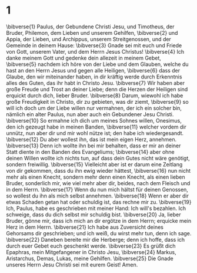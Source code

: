 # 1
\bibverse{1} Paulus, der Gebundene Christi Jesu, und Timotheus, der Bruder, Philemon, dem Lieben und unserem Gehilfen, \bibverse{2} und Appia, der Lieben, und Archippus, unserem Streitgenossen, und der Gemeinde in deinem Hause: \bibverse{3} Gnade sei mit euch und Friede von Gott, unserem Vater, und dem Herrn Jesus Christus! \bibverse{4} Ich danke meinem Gott und gedenke dein allezeit in meinem Gebet, \bibverse{5} nachdem ich höre von der Liebe und dem Glauben, welche du hast an den Herrn Jesus und gegen alle Heiligen, \bibverse{6} dass der Glaube, den wir miteinander haben, in dir kräftig werde durch Erkenntnis alles des Guten, das ihr habt in Christo Jesu. \bibverse{7} Wir haben aber große Freude und Trost an deiner Liebe; denn die Herzen der Heiligen sind erquickt durch dich, lieber Bruder. \bibverse{8} Darum, wiewohl ich habe große Freudigkeit in Christo, dir zu gebieten, was dir ziemt, \bibverse{9} so will ich doch um der Liebe willen nur vermahnen, der ich ein solcher bin, nämlich ein alter Paulus, nun aber auch ein Gebundener Jesu Christi. \bibverse{10} So ermahne ich dich um meines Sohnes willen, Onesimus, den ich gezeugt habe in meinen Banden, \bibverse{11} welcher vordem dir unnütz, nun aber dir und mir wohl nütze ist; den habe ich wiedergesandt. \bibverse{12} Du aber wollest ihn, das ist mein eigen Herz, annehmen. \bibverse{13} Denn ich wollte ihn bei mir behalten, dass er mir an deiner Statt diente in den Banden des Evangeliums; \bibverse{14} aber ohne deinen Willen wollte ich nichts tun, auf dass dein Gutes nicht wäre genötigt, sondern freiwillig. \bibverse{15} Vielleicht aber ist er darum eine Zeitlang von dir gekommen, dass du ihn ewig wieder hättest, \bibverse{16} nun nicht mehr als einen Knecht, sondern mehr denn einen Knecht, als einen lieben Bruder, sonderlich mir, wie viel mehr aber dir, beides, nach dem Fleisch und in dem Herrn. \bibverse{17} Wenn du nun mich hältst für deinen Genossen, so wollest du ihn als mich selbst annehmen. \bibverse{18} Wenn er aber dir etwas Schaden getan hat oder schuldig ist, das rechne mir zu. \bibverse{19} Ich, Paulus, habe es geschrieben mit meiner Hand: Ich will's bezahlen. Ich schweige, dass du dich selbst mir schuldig bist. \bibverse{20} Ja, lieber Bruder, gönne mir, dass ich mich an dir ergötze in dem Herrn; erquicke mein Herz in dem Herrn. \bibverse{21} Ich habe aus Zuversicht deines Gehorsams dir geschrieben; und ich weiß, du wirst mehr tun, denn ich sage. \bibverse{22} Daneben bereite mir die Herberge; denn ich hoffe, dass ich durch euer Gebet euch geschenkt werde. \bibverse{23} Es grüßt dich Epaphras, mein Mitgefangener in Christo Jesu, \bibverse{24} Markus, Aristarchus, Demas, Lukas, meine Gehilfen. \bibverse{25} Die Gnade unseres Herrn Jesu Christi sei mit eurem Geist! Amen.